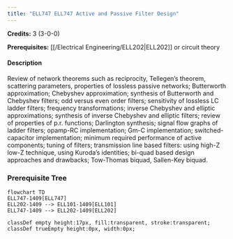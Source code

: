 ```yaml
---
title: "ELL747 ELL747 Active and Passive Filter Design"
---
```

**Credits:** 3 (3-0-0)

**Prerequisites:** [[/Electrical Engineering/ELL202|ELL202]] or circuit theory

#### Description
Review of network theorems such as reciprocity, Tellegen’s theorem, scattering parameters, properties of lossless passive networks; Butterworth approximation; Chebyshev approximation; synthesis of Butterworth and Chebyshev filters; odd versus even order filters; sensitivity of lossless LC ladder filters; frequency transformations; inverse Chebyshev and elliptic approximations; synthesis of inverse Chebyshev and elliptic filters; review of properties of p.r. functions; Darlington synthesis; signal flow graphs of ladder filters; opamp-RC implementation; Gm-C implementation; switched- capacitor implementation; minimum required performance of active components; tuning of filters; transmission line based filters: using high-Z low-Z technique, using Kuroda’s identities; bi-quad based design approaches and drawbacks; Tow-Thomas biquad, Sallen-Key biquad.

### Prerequisite Tree

```mermaid
flowchart TD
ELL747-1409[ELL747]
ELL202-1409 --> ELL101-1409[ELL101]
ELL747-1409 --> ELL202-1409[ELL202]

classDef empty height:17px, fill:transparent, stroke:transparent;
classDef trueEmpty height:0px, width:0px;
```